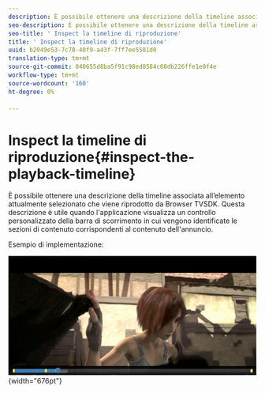 ```yaml
---
description: È possibile ottenere una descrizione della timeline associata all’elemento attualmente selezionato che viene riprodotto da Browser TVSDK. Questa descrizione è utile quando l'applicazione visualizza un controllo personalizzato della barra di scorrimento in cui vengono identificate le sezioni di contenuto corrispondenti al contenuto dell'annuncio.
seo-description: È possibile ottenere una descrizione della timeline associata all’elemento attualmente selezionato che viene riprodotto da Browser TVSDK. Questa descrizione è utile quando l'applicazione visualizza un controllo personalizzato della barra di scorrimento in cui vengono identificate le sezioni di contenuto corrispondenti al contenuto dell'annuncio.
seo-title: ' Inspect la timeline di riproduzione'
title: ' Inspect la timeline di riproduzione'
uuid: b2049e53-7c78-40f9-a43f-7ff7ee5581d0
translation-type: tm+mt
source-git-commit: 040655d8ba5f91c98ed0584c08db226ffe1e0f4e
workflow-type: tm+mt
source-wordcount: '160'
ht-degree: 0%

---
```



#  Inspect la timeline di riproduzione{#inspect-the-playback-timeline}

È possibile ottenere una descrizione della timeline associata all’elemento attualmente selezionato che viene riprodotto da Browser TVSDK. Questa descrizione è utile quando l&#39;applicazione visualizza un controllo personalizzato della barra di scorrimento in cui vengono identificate le sezioni di contenuto corrispondenti al contenuto dell&#39;annuncio.

Esempio di implementazione:
<!--<a id="fig_9CB8AF44F122405C9B78006ADC10F5B1"></a>-->

![](assets/timeline.png){width=&quot;676pt&quot;}

